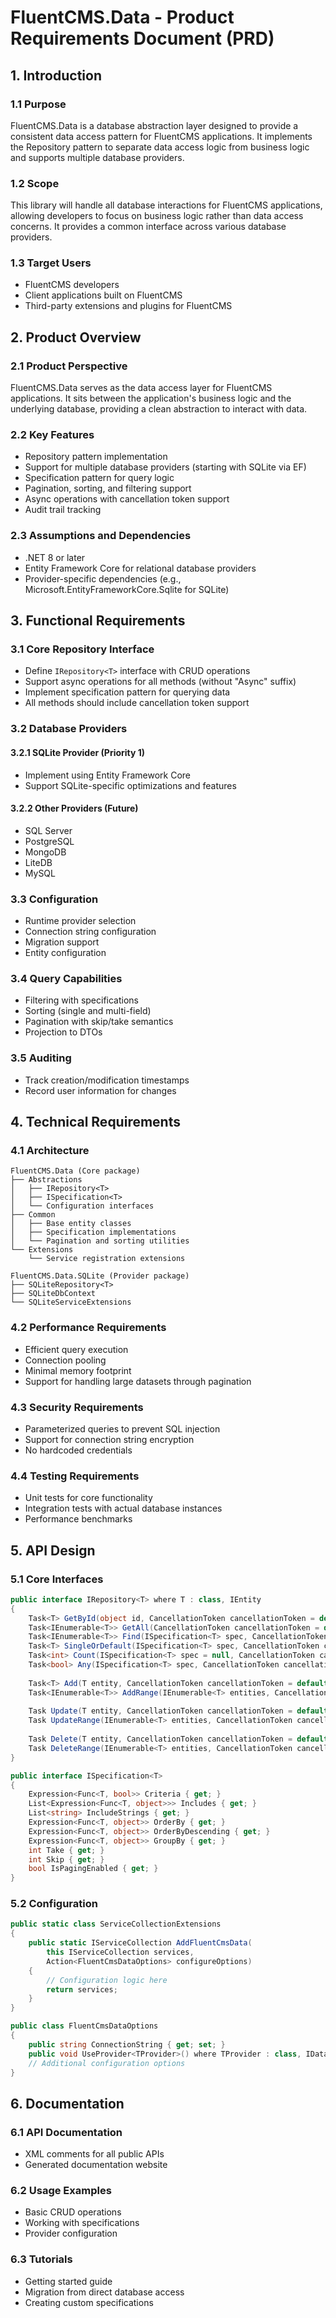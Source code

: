 # FluentCMS.Data - Product Requirements Document (PRD)

## 1. Introduction

### 1.1 Purpose
FluentCMS.Data is a database abstraction layer designed to provide a consistent data access pattern for FluentCMS applications. It implements the Repository pattern to separate data access logic from business logic and supports multiple database providers.

### 1.2 Scope
This library will handle all database interactions for FluentCMS applications, allowing developers to focus on business logic rather than data access concerns. It provides a common interface across various database providers.

### 1.3 Target Users
- FluentCMS developers
- Client applications built on FluentCMS
- Third-party extensions and plugins for FluentCMS

## 2. Product Overview

### 2.1 Product Perspective
FluentCMS.Data serves as the data access layer for FluentCMS applications. It sits between the application's business logic and the underlying database, providing a clean abstraction to interact with data.

### 2.2 Key Features
- Repository pattern implementation
- Support for multiple database providers (starting with SQLite via EF)
- Specification pattern for query logic
- Pagination, sorting, and filtering support
- Async operations with cancellation token support
- Audit trail tracking

### 2.3 Assumptions and Dependencies
- .NET 8 or later
- Entity Framework Core for relational database providers
- Provider-specific dependencies (e.g., Microsoft.EntityFrameworkCore.Sqlite for SQLite)

## 3. Functional Requirements

### 3.1 Core Repository Interface
- Define `IRepository<T>` interface with CRUD operations
- Support async operations for all methods (without "Async" suffix)
- Implement specification pattern for querying data
- All methods should include cancellation token support

### 3.2 Database Providers
#### 3.2.1 SQLite Provider (Priority 1)
- Implement using Entity Framework Core
- Support SQLite-specific optimizations and features

#### 3.2.2 Other Providers (Future)
- SQL Server
- PostgreSQL
- MongoDB
- LiteDB
- MySQL

### 3.3 Configuration
- Runtime provider selection
- Connection string configuration
- Migration support
- Entity configuration

### 3.4 Query Capabilities
- Filtering with specifications
- Sorting (single and multi-field)
- Pagination with skip/take semantics
- Projection to DTOs

### 3.5 Auditing
- Track creation/modification timestamps
- Record user information for changes

## 4. Technical Requirements

### 4.1 Architecture
```
FluentCMS.Data (Core package)
├── Abstractions
│   ├── IRepository<T>
│   ├── ISpecification<T>
│   └── Configuration interfaces
├── Common
│   ├── Base entity classes
│   ├── Specification implementations
│   └── Pagination and sorting utilities
└── Extensions
    └── Service registration extensions

FluentCMS.Data.SQLite (Provider package)
├── SQLiteRepository<T>
├── SQLiteDbContext
└── SQLiteServiceExtensions
```

### 4.2 Performance Requirements
- Efficient query execution
- Connection pooling
- Minimal memory footprint
- Support for handling large datasets through pagination

### 4.3 Security Requirements
- Parameterized queries to prevent SQL injection
- Support for connection string encryption
- No hardcoded credentials

### 4.4 Testing Requirements
- Unit tests for core functionality
- Integration tests with actual database instances
- Performance benchmarks

## 5. API Design

### 5.1 Core Interfaces

```csharp
public interface IRepository<T> where T : class, IEntity
{
    Task<T> GetById(object id, CancellationToken cancellationToken = default);
    Task<IEnumerable<T>> GetAll(CancellationToken cancellationToken = default);
    Task<IEnumerable<T>> Find(ISpecification<T> spec, CancellationToken cancellationToken = default);
    Task<T> SingleOrDefault(ISpecification<T> spec, CancellationToken cancellationToken = default);
    Task<int> Count(ISpecification<T> spec = null, CancellationToken cancellationToken = default);
    Task<bool> Any(ISpecification<T> spec, CancellationToken cancellationToken = default);
    
    Task<T> Add(T entity, CancellationToken cancellationToken = default);
    Task<IEnumerable<T>> AddRange(IEnumerable<T> entities, CancellationToken cancellationToken = default);
    
    Task Update(T entity, CancellationToken cancellationToken = default);
    Task UpdateRange(IEnumerable<T> entities, CancellationToken cancellationToken = default);
    
    Task Delete(T entity, CancellationToken cancellationToken = default);
    Task DeleteRange(IEnumerable<T> entities, CancellationToken cancellationToken = default);
}

public interface ISpecification<T>
{
    Expression<Func<T, bool>> Criteria { get; }
    List<Expression<Func<T, object>>> Includes { get; }
    List<string> IncludeStrings { get; }
    Expression<Func<T, object>> OrderBy { get; }
    Expression<Func<T, object>> OrderByDescending { get; }
    Expression<Func<T, object>> GroupBy { get; }
    int Take { get; }
    int Skip { get; }
    bool IsPagingEnabled { get; }
}
```

### 5.2 Configuration

```csharp
public static class ServiceCollectionExtensions
{
    public static IServiceCollection AddFluentCmsData(
        this IServiceCollection services, 
        Action<FluentCmsDataOptions> configureOptions)
    {
        // Configuration logic here
        return services;
    }
}

public class FluentCmsDataOptions
{
    public string ConnectionString { get; set; }
    public void UseProvider<TProvider>() where TProvider : class, IDataProvider;
    // Additional configuration options
}
```

## 6. Documentation

### 6.1 API Documentation
- XML comments for all public APIs
- Generated documentation website

### 6.2 Usage Examples
- Basic CRUD operations
- Working with specifications
- Provider configuration

### 6.3 Tutorials
- Getting started guide
- Migration from direct database access
- Creating custom specifications
